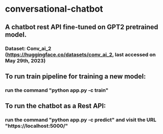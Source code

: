 # conversational-chatbot
## A chatbot rest API fine-tuned on GPT2 pretrained model.
### Dataset: Conv_ai_2 (https://huggingface.co/datasets/conv_ai_2, last accessed on May 29th, 2023) 

## To run train pipeline for training a new model:
### run the command "python app.py -c train"

## To run the chatbot as a Rest API:
### run the command "python app.py -c predict" and visit the URL "https://localhost:5000/"

